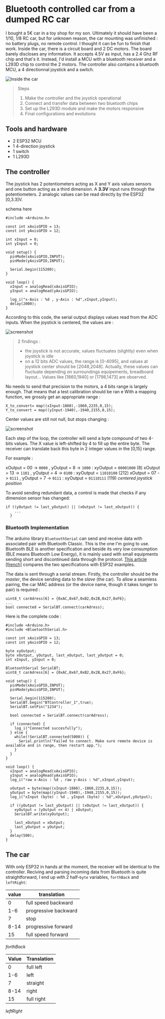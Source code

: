# Bluetooth controlled car from a dumped RC car

I bought a 5€ car in a toy shop for my son. Ultimately it should have been a 1/10, 1/8 RC car, but for unknown reason, the car mounting was unfinished : no battery plugs, no remote control. I thought it can be fun to finish that work.
Inside the car, there is a circuit board and 2 DC motors. The board barely discloses any information. It accepts 4.5V as input, has a 2.4 Ghz RF chip and that's it.
Instead, I'd install a MCU with a bluetooth receiver and a L293D chip to control the 2 motors. The controller also contains a bluetooth MCU, a 4 directionnal joystick and a switch.

![Inside the car](_media/unknown_chip_car_S.png)

> Steps
>  
> 1. Make the controller and the joystick operational
> 2. Connect and transfer data between two bluetooth chips
> 3. Set up the L293D module and make the motors responsive
> 4. Final configurations and evolutions

## Tools and hardware

* 2 ESP32 MCU
* 1 4-direction joystick
* 1 switch
* 1 L293D

## The controller

The joystick has 2 potentiometers acting as X and Y axis values sensors and one button acting as a third dimension.
A __3.3V__ input runs through the potentiometers. 2 analogic values can be read directly by the ESP32 [0,3.3]V.

schema here

```arduino
#include <Arduino.h>

const int xAxisGPIO = 13;
const int yAxisGPIO = 12;

int xInput = 0;
int yInput = 0;

void setup() {
  pinMode(xAxisGPIO,INPUT);
  pinMode(yAxisGPIO,INPUT);

  Serial.begin(115200);
}

void loop() {
  xInput = analogRead(xAxisGPIO);
  yInput = analogRead(yAxisGPIO);

  log_i("x-Axis : %d , y-Axis : %d",xInput,yInput);
  delay(2000);
}
```

According to this code, the serial output displays values read from the ADC inputs. When the joystick is centered, the values are :

![screenshot](_media/screenshot_1623676100.png)

> 2 findings :
>  
> * the joystick is not accurate, values fluctuates (slightly) even when joystick is idle
> * on a 12 bits ADC values, the range is [0-4095], and values at joystick center should be [2048,2048]. Actually, these values can fluctuate depending on surroundings equipements, breadboard layout... Values like [1860,1940] or [1798,1473] are observed.

No needs to send that precision to the motors, a 4 bits range is largely enough.
That means that a test calibration should be ran e
With a mapping function, we grossly get an appropriate range :

```arduino
X_to_convert= map((xInput-1860),-1860,2235,0,15);
Y_to_convert = map((yInput-1940),-1940,2155,0,15);
```

Center values are still not null, but stops changing :

![screenshot](_media/screenshot_1623678454.png)

Each step of the loop, the controller will send a byte compound of two 4-bits values. The X value is left-shifted by 4 to fill up the entire byte. The receiver can translate back this byte in 2 integer values in the [0,15] range.

For example :

xOutput = 00 -> `0000` , yOutput = 8 -> `1000` : xyOutput = `00001000` (8)
xOutput = 13 -> `1101` , yOutput = 4 -> `0100` : xyOutput = `11010100` (212)
xOutput = 07 -> `0111` , yOutput = 7 -> `0111` : xyOutput = `01110111` (119) _centered joystick position_

To avoid sending redundant data, a control is made that checks if any dimension sensor has changed:

```arduino
if ((yOutput != last_yOutput) || (xOutput != last_xOutput)) {
    ...
  }
```

### Bluetooth Implementation

The arduino library `BluetoothSerial` can send and receive data with associated pair with Bluetooth Classic. This is the one I'm going to use. Bluetooth BLE is another specification and beside its very low consumption (BLE means Bluetooth Low Energy), it is mainly used with small equipments sending short and discontinued data through the protocol. [This article [french]](https://tutos-gameserver.fr/2019/10/15/esp32-bluetooth-low-energy-ble-sur-arduino-ide-serveur-dimpression/) compares the two specifications with ESP32 examples.

The data is sent through a serial stream.
Firstly, the controller should be the _master_, the device sending data to the _slave_ (the car).
To allow a seamless pairing, the car MAC address (or the device name, though it takes longer to pair) is required :

```arduino
uint8_t carAdress[6] = {0xAC,0x67,0xB2,0x2B,0x27,0xF6};
...
bool connected = SerialBT.connect(carAdress);
```

Here is the complete code :

```arduino
#include <Arduino.h>
#include <BluetoothSerial.h>

const int xAxisGPIO = 13;
const int yAxisGPIO = 12;

byte xyOutput;
byte xOutput, yOutput, last_xOutput, last_yOutput = 0;
int xInput, yInput = 0;

BluetoothSerial SerialBT;
uint8_t carAdress[6] = {0xAC,0x67,0xB2,0x2B,0x27,0xF6};

void setup() {
  pinMode(xAxisGPIO,INPUT);
  pinMode(yAxisGPIO,INPUT);

  Serial.begin(115200);
  SerialBT.begin("BTController_1",true);
  SerialBT.setPin("1234");

  bool connected = SerialBT.connect(carAdress);

  if (connected) {
    log_i("Connected succesfully");
  } else {
    while(!SerialBT.connected(5000)) {
      Serial.println("Failed to connect. Make sure remote device is available and in range, then restart app.");
    }
  }
}

void loop() {
  xInput = analogRead(xAxisGPIO);
  yInput = analogRead(yAxisGPIO);
  log_i("raw x-Axis : %d , raw y-Axis : %d",xInput,yInput);

  xOutput = byte(map((xInput-1860),-1860,2235,0,15));
  yOutput = byte(map((yInput-1940),-1940,2155,0,15));
  log_i("xInput (byte) : %d , yInput (byte) : %d",xOutput,yOutput);
  
  if ((yOutput != last_yOutput) || (xOutput != last_xOutput)) {
    xyOutput = (yOutput << 4) | xOutput;
    SerialBT.write(xyOutput);

    last_xOutput = xOutput;
    last_yOutput = yOutput;
  }
  delay(500);
}
```

## The car

With only ESP32 in hands at the moment, the receiver will be identical to the controller.
Reciving and parsing incoming data from Bluetooth is quite straightforward, I end up with 2 half-`byte` variables, `forthBack` and `leftRight`:

value|translation
-|-
0| full speed backward
1-6|progressive backward
7|stop
8-14|progressive forward
15|full speed forward
_forthBack_

Value|Translation
-|-
0|full left
1-6|left
7|straight
8-14|right
15|full right
_leftRight_

